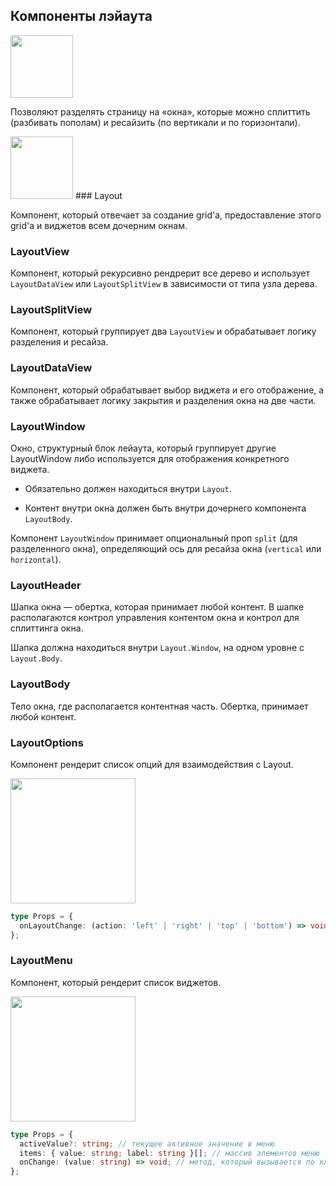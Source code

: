 ## Компоненты лэйаута

<img src="./pic-1.png" height="100">

Позволяют разделять страницу на «окна», которые можно сплиттить (разбивать пополам) и ресайзить (по вертикали и по горизонтали).

<img src="./pic-2.png" height="100">
### Layout

Компонент, который отвечает за создание grid'а, предоставление этого grid'а
и виджетов всем дочерним окнам.

### LayoutView

Компонент, который рекурсивно рендрерит все дерево и использует `LayoutDataView`
или `LayoutSplitView` в зависимости от типа узла дерева.

### LayoutSplitView

Компонент, который группирует два `LayoutView` и обрабатывает логику разделения и ресайза.

### LayoutDataView

Компонент, который обрабатывает выбор виджета и его отображение,
а также обрабатывает логику закрытия и разделения окна на две части.

### LayoutWindow

Окно, структурный блок лейаута, который группирует другие LayoutWindow
либо используется для отображения конкретного виджета.

*   Обязательно должен находиться внутри `Layout`.

*   Контент внутри окна должен быть внутри дочернего компонента `LayoutBody`.

Компонент `LayoutWindow` принимает опциональный проп `split` (для разделенного окна), определяющий ось для ресайза окна (`vertical` или `horizontal`).

### LayoutHeader

Шапка окна — обертка, которая принимает любой контент.
В шапке располагаются контрол управления контентом окна и контрол для сплиттинга окна.

Шапка должна находиться внутри `Layout.Window`, на одном уровне с `Layout.Body`.

### LayoutBody

Тело окна, где располагается контентная часть. Обертка, принимает любой контент.

### LayoutOptions

Компонент рендерит список опций для взаимодействия с Layout.

<img src="./pic-3.png" height="200">

```ts
type Props = {
  onLayoutChange: (action: 'left' | 'right' | 'top' | 'bottom') => void; // метод, который вызывается по клику на одну из опций
};
```

### LayoutMenu

Компонент, который рендерит список виджетов.

<img src="./pic-4.png" height="200">

```ts
type Props = {
  activeValue?: string; // текущее активное значение в меню
  items: { value: string; label: string }[]; // массив элементов меню
  onChange: (value: string) => void; // метод, который вызывается по клику на элемент меню
};
```
